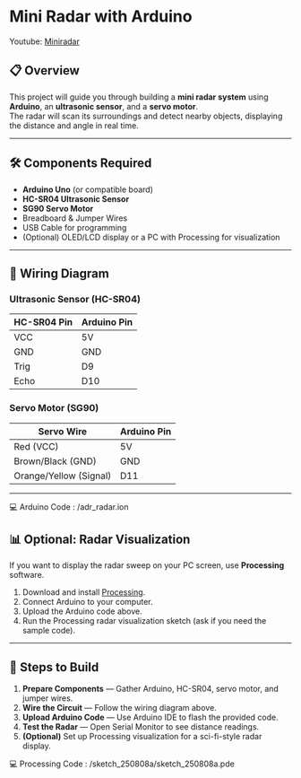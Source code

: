 # Mini Radar with Arduino

Youtube: [Miniradar](https://www.youtube.com/watch?v=GVkE3fTdrYw&t=1s)

## 📋 Overview
This project will guide you through building a **mini radar system** using **Arduino**, an **ultrasonic sensor**, and a **servo motor**.  
The radar will scan its surroundings and detect nearby objects, displaying the distance and angle in real time.

---

## 🛠️ Components Required
- **Arduino Uno** (or compatible board)
- **HC-SR04 Ultrasonic Sensor**
- **SG90 Servo Motor**
- Breadboard & Jumper Wires
- USB Cable for programming
- (Optional) OLED/LCD display or a PC with Processing for visualization

---

## 🔌 Wiring Diagram

### **Ultrasonic Sensor (HC-SR04)**
| HC-SR04 Pin | Arduino Pin |
|-------------|-------------|
| VCC         | 5V          |
| GND         | GND         |
| Trig        | D9          |
| Echo        | D10         |

### **Servo Motor (SG90)**
| Servo Wire       | Arduino Pin |
|------------------|-------------|
| Red (VCC)        | 5V          |
| Brown/Black (GND)| GND         |
| Orange/Yellow (Signal)| D11    |

---

💻 Arduino Code : /adr_radar.ion

## 📊 Optional: Radar Visualization

If you want to display the radar sweep on your PC screen, use **Processing** software.

1. Download and install [Processing](https://processing.org/download).
2. Connect Arduino to your computer.
3. Upload the Arduino code above.
4. Run the Processing radar visualization sketch (ask if you need the sample code).

---

## 🚀 Steps to Build

1. **Prepare Components** — Gather Arduino, HC-SR04, servo motor, and jumper wires.
2. **Wire the Circuit** — Follow the wiring diagram above.
3. **Upload Arduino Code** — Use Arduino IDE to flash the provided code.
4. **Test the Radar** — Open Serial Monitor to see distance readings.
5. **(Optional)** Set up Processing visualization for a sci-fi-style radar display.

💻 Processing Code : /sketch_250808a/sketch_250808a.pde

